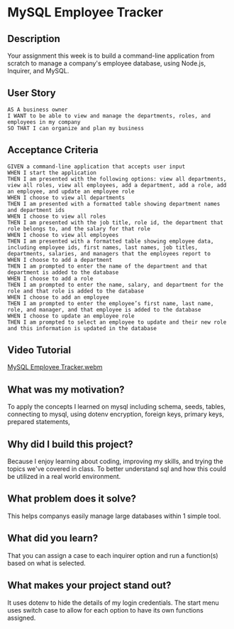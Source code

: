 # MySQL Employee Tracker

## Description

Your assignment this week is to build a command-line application from scratch to manage a company's employee database, using Node.js, Inquirer, and MySQL.

## User Story

```
AS A business owner
I WANT to be able to view and manage the departments, roles, and employees in my company
SO THAT I can organize and plan my business
```

## Acceptance Criteria

```
GIVEN a command-line application that accepts user input
WHEN I start the application
THEN I am presented with the following options: view all departments, view all roles, view all employees, add a department, add a role, add an employee, and update an employee role
WHEN I choose to view all departments
THEN I am presented with a formatted table showing department names and department ids
WHEN I choose to view all roles
THEN I am presented with the job title, role id, the department that role belongs to, and the salary for that role
WHEN I choose to view all employees
THEN I am presented with a formatted table showing employee data, including employee ids, first names, last names, job titles, departments, salaries, and managers that the employees report to
WHEN I choose to add a department
THEN I am prompted to enter the name of the department and that department is added to the database
WHEN I choose to add a role
THEN I am prompted to enter the name, salary, and department for the role and that role is added to the database
WHEN I choose to add an employee
THEN I am prompted to enter the employee’s first name, last name, role, and manager, and that employee is added to the database
WHEN I choose to update an employee role
THEN I am prompted to select an employee to update and their new role and this information is updated in the database
```

## Video Tutorial

[MySQL Employee Tracker.webm](https://user-images.githubusercontent.com/119803685/225789758-32bdc200-cf9b-47f3-9f32-24f1c036866d.webm)

## What was my motivation?

To apply the concepts I learned on mysql including schema, seeds, tables, connecting to mysql, using dotenv encryption, foreign keys, primary keys, prepared statements, 

## Why did I build this project?

Because I enjoy learning about coding, improving my skills, and trying the topics we've covered in class. To better understand sql and how this could be utilized in a real world environment.

## What problem does it solve?

This helps companys easily manage large databases within 1 simple tool.

## What did you learn?

That you can assign a case to each inquirer option and run a function(s) based on what is selected.

## What makes your project stand out?

It uses dotenv to hide the details of my login credentials. The start menu uses switch case to allow for each option to have its own functions assigned.
